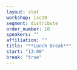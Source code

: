 ```yaml
---
layout: slot
workshop: isc19
segment: distribute
order_number: 10
speakers: ""
affiliation: ""
title: "**Lunch Break**"
start: "13:00"
break: "true"
---
```

